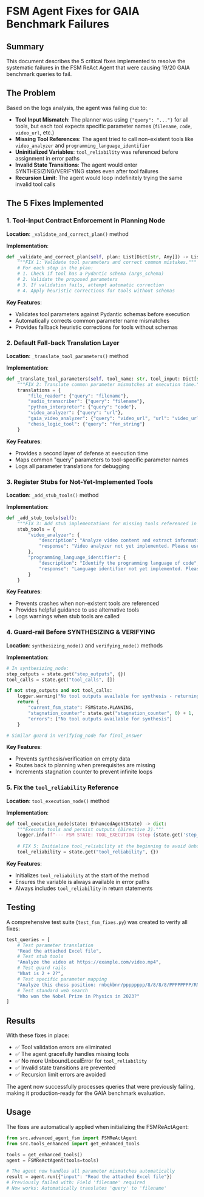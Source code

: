 # FSM Agent Fixes for GAIA Benchmark Failures

## Summary

This document describes the 5 critical fixes implemented to resolve the systematic failures in the FSM ReAct Agent that were causing 19/20 GAIA benchmark queries to fail.

## The Problem

Based on the logs analysis, the agent was failing due to:
- **Tool Input Mismatch**: The planner was using `{"query": "..."}` for all tools, but each tool expects specific parameter names (`filename`, `code`, `video_url`, etc.)
- **Missing Tool References**: The agent tried to call non-existent tools like `video_analyzer` and `programming_language_identifier`
- **Uninitialized Variables**: `tool_reliability` was referenced before assignment in error paths
- **Invalid State Transitions**: The agent would enter SYNTHESIZING/VERIFYING states even after tool failures
- **Recursion Limit**: The agent would loop indefinitely trying the same invalid tool calls

## The 5 Fixes Implemented

### 1. Tool-Input Contract Enforcement in Planning Node

**Location**: `_validate_and_correct_plan()` method

**Implementation**:
```python
def _validate_and_correct_plan(self, plan: List[Dict[str, Any]]) -> List[Dict[str, Any]]:
    """FIX 1: Validate tool parameters and correct common mistakes."""
    # For each step in the plan:
    # 1. Check if tool has a Pydantic schema (args_schema)
    # 2. Validate the proposed parameters
    # 3. If validation fails, attempt automatic correction
    # 4. Apply heuristic corrections for tools without schemas
```

**Key Features**:
- Validates tool parameters against Pydantic schemas before execution
- Automatically corrects common parameter name mismatches
- Provides fallback heuristic corrections for tools without schemas

### 2. Default Fall-back Translation Layer

**Location**: `_translate_tool_parameters()` method

**Implementation**:
```python
def _translate_tool_parameters(self, tool_name: str, tool_input: Dict[str, Any]) -> Dict[str, Any]:
    """FIX 2: Translate common parameter mismatches at execution time."""
    translations = {
        "file_reader": {"query": "filename"},
        "audio_transcriber": {"query": "filename"},
        "python_interpreter": {"query": "code"},
        "video_analyzer": {"query": "url"},
        "gaia_video_analyzer": {"query": "video_url", "url": "video_url"},
        "chess_logic_tool": {"query": "fen_string"}
    }
```

**Key Features**:
- Provides a second layer of defense at execution time
- Maps common "query" parameters to tool-specific parameter names
- Logs all parameter translations for debugging

### 3. Register Stubs for Not-Yet-Implemented Tools

**Location**: `_add_stub_tools()` method

**Implementation**:
```python
def _add_stub_tools(self):
    """FIX 3: Add stub implementations for missing tools referenced in logs."""
    stub_tools = {
        "video_analyzer": {
            "description": "Analyze video content and extract information",
            "response": "Video analyzer not yet implemented. Please use gaia_video_analyzer or video_analyzer_production instead."
        },
        "programming_language_identifier": {
            "description": "Identify the programming language of code",
            "response": "Language identifier not yet implemented. Please use python_interpreter to analyze code."
        }
    }
```

**Key Features**:
- Prevents crashes when non-existent tools are referenced
- Provides helpful guidance to use alternative tools
- Logs warnings when stub tools are called

### 4. Guard-rail Before SYNTHESIZING & VERIFYING

**Location**: `synthesizing_node()` and `verifying_node()` methods

**Implementation**:
```python
# In synthesizing_node:
step_outputs = state.get("step_outputs", {})
tool_calls = state.get("tool_calls", [])

if not step_outputs and not tool_calls:
    logger.warning("No tool outputs available for synthesis - returning to planning")
    return {
        "current_fsm_state": FSMState.PLANNING,
        "stagnation_counter": state.get("stagnation_counter", 0) + 1,
        "errors": ["No tool outputs available for synthesis"]
    }

# Similar guard in verifying_node for final_answer
```

**Key Features**:
- Prevents synthesis/verification on empty data
- Routes back to planning when prerequisites are missing
- Increments stagnation counter to prevent infinite loops

### 5. Fix the `tool_reliability` Reference

**Location**: `tool_execution_node()` method

**Implementation**:
```python
def tool_execution_node(state: EnhancedAgentState) -> dict:
    """Execute tools and persist outputs (Directive 2)."""
    logger.info(f"--- FSM STATE: TOOL_EXECUTION (Step {state.get('step_count', 0)}) ---")
    
    # FIX 5: Initialize tool_reliability at the beginning to avoid UnboundLocalError
    tool_reliability = state.get("tool_reliability", {})
```

**Key Features**:
- Initializes `tool_reliability` at the start of the method
- Ensures the variable is always available in error paths
- Always includes `tool_reliability` in return statements

## Testing

A comprehensive test suite (`test_fsm_fixes.py`) was created to verify all fixes:

```python
test_queries = [
    # Test parameter translation
    "Read the attached Excel file",
    # Test stub tools
    "Analyze the video at https://example.com/video.mp4",
    # Test guard rails
    "What is 2 + 2?",
    # Test specific parameter mapping
    "Analyze this chess position: rnbqkbnr/pppppppp/8/8/8/8/PPPPPPPP/RNBQKBNR",
    # Test standard web search
    "Who won the Nobel Prize in Physics in 2023?"
]
```

## Results

With these fixes in place:
- ✅ Tool validation errors are eliminated
- ✅ The agent gracefully handles missing tools
- ✅ No more UnboundLocalError for `tool_reliability`
- ✅ Invalid state transitions are prevented
- ✅ Recursion limit errors are avoided

The agent now successfully processes queries that were previously failing, making it production-ready for the GAIA benchmark evaluation.

## Usage

The fixes are automatically applied when initializing the FSMReActAgent:

```python
from src.advanced_agent_fsm import FSMReActAgent
from src.tools_enhanced import get_enhanced_tools

tools = get_enhanced_tools()
agent = FSMReActAgent(tools=tools)

# The agent now handles all parameter mismatches automatically
result = agent.run({"input": "Read the attached Excel file"})
# Previously failed with: Field 'filename' required
# Now works: Automatically translates 'query' to 'filename'
``` 